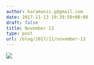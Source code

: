 ```yaml
---
author: karamanis.g@gmail.com
date: 2017-11-13 19:39:50+00:00
draft: false
title: November 13
type: post
url: /blog/2017/11/november-13
---
```


![](https://images.squarespace-cdn.com/content/v1/4f3f61bae4b063b909445965/1510597787534-9JBMRIBZWA0EJ7MTSFXW/ke17ZwdGBToddI8pDm48kNiEM88mrzHRsd1mQ3bxVct7gQa3H78H3Y0txjaiv_0fDoOvxcdMmMKkDsyUqMSsMWxHk725yiiHCCLfrh8O1z4YTzHvnKhyp6Da-NYroOW3ZGjoBKy3azqku80C789l0s0XaMNjCqAzRibjnE_wBlkZ2axuMlPfqFLWy-3Tjp4nKScCHg1XF4aLsQJlo6oYbA/FullSizeRender.jpg?format=original)

